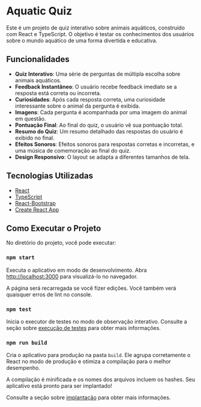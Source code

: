 # Aquatic Quiz

Este é um projeto de quiz interativo sobre animais aquáticos, construído com React e TypeScript. O objetivo é testar os conhecimentos dos usuários sobre o mundo aquático de uma forma divertida e educativa.

## Funcionalidades

*   **Quiz Interativo**: Uma série de perguntas de múltipla escolha sobre animais aquáticos.
*   **Feedback Instantâneo**: O usuário recebe feedback imediato se a resposta está correta ou incorreta.
*   **Curiosidades**: Após cada resposta correta, uma curiosidade interessante sobre o animal da pergunta é exibida.
*   **Imagens**: Cada pergunta é acompanhada por uma imagem do animal em questão.
*   **Pontuação Final**: Ao final do quiz, o usuário vê sua pontuação total.
*   **Resumo do Quiz**: Um resumo detalhado das respostas do usuário é exibido no final.
*   **Efeitos Sonoros**: Efeitos sonoros para respostas corretas e incorretas, e uma música de comemoração ao final do quiz.
*   **Design Responsivo**: O layout se adapta a diferentes tamanhos de tela.

## Tecnologias Utilizadas

*   [React](https://reactjs.org/)
*   [TypeScript](https://www.typescriptlang.org/)
*   [React-Bootstrap](https://react-bootstrap.github.io/)
*   [Create React App](https://github.com/facebook/create-react-app)

## Como Executar o Projeto

No diretório do projeto, você pode executar:

### `npm start`

Executa o aplicativo em modo de desenvolvimento.
Abra [http://localhost:3000](http://localhost:3000) para visualizá-lo no navegador.

A página será recarregada se você fizer edições.
Você também verá quaisquer erros de lint no console.

### `npm test`

Inicia o executor de testes no modo de observação interativo.
Consulte a seção sobre [execução de testes](https://facebook.github.io/create-react-app/docs/running-tests) para obter mais informações.

### `npm run build`

Cria o aplicativo para produção na pasta `build`.
Ele agrupa corretamente o React no modo de produção e otimiza a compilação para o melhor desempenho.

A compilação é minificada e os nomes dos arquivos incluem os hashes.
Seu aplicativo está pronto para ser implantado!

Consulte a seção sobre [implantação](https://facebook.github.io/create-react-app/docs/deployment) para obter mais informações.